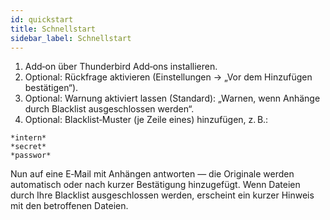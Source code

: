 ```yaml
---
id: quickstart
title: Schnellstart
sidebar_label: Schnellstart
---
```


1. Add‑on über Thunderbird Add‑ons installieren.
2. Optional: Rückfrage aktivieren (Einstellungen → „Vor dem Hinzufügen bestätigen“).
3. Optional: Warnung aktiviert lassen (Standard): „Warnen, wenn Anhänge durch Blacklist ausgeschlossen werden“.
4. Optional: Blacklist‑Muster (je Zeile eines) hinzufügen, z. B.:

```
*intern*
*secret*
*passwor*
```

Nun auf eine E‑Mail mit Anhängen antworten — die Originale werden automatisch oder nach kurzer Bestätigung hinzugefügt. Wenn Dateien durch Ihre Blacklist ausgeschlossen werden, erscheint ein kurzer Hinweis mit den betroffenen Dateien.
